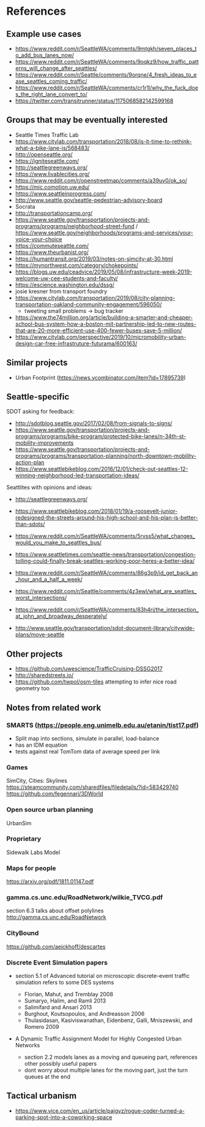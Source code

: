 # References

## Example use cases

- https://www.reddit.com/r/SeattleWA/comments/9mtgkh/seven_places_to_add_bus_lanes_now/
- https://www.reddit.com/r/SeattleWA/comments/9oqkz9/how_traffic_patterns_will_change_after_seattles/
- https://www.reddit.com/r/Seattle/comments/9orqne/4_fresh_ideas_to_ease_seattles_coming_traffic/
- https://www.reddit.com/r/SeattleWA/comments/cr1r1l/why_the_fuck_does_the_right_lane_convert_to/
- https://twitter.com/transitrunner/status/1175068582142599168

## Groups that may be eventually interested

- Seattle Times Traffic Lab
- https://www.citylab.com/transportation/2018/08/is-it-time-to-rethink-what-a-bike-lane-is/568483/
- http://openseattle.org/
- https://igniteseattle.com/
- http://seattlegreenways.org/
- https://www.livablecities.org/
- https://www.reddit.com/r/openstreetmap/comments/a39uv0/ok_so/
- https://mic.comotion.uw.edu/
- https://www.seattleinprogress.com/
- http://www.seattle.gov/seattle-pedestrian-advisory-board
- Socrata
- http://transportationcamp.org/
- https://www.seattle.gov/transportation/projects-and-programs/programs/neighborhood-street-fund
  /
  https://www.seattle.gov/neighborhoods/programs-and-services/your-voice-your-choice
- https://commuteseattle.com/
- https://www.theurbanist.org/
- https://humantransit.org/2019/03/notes-on-simcity-at-30.html
- https://mynorthwest.com/category/chokepoints/
- https://blogs.uw.edu/ceadvice/2019/05/08/infrastructure-week-2019-welcome-uw-cee-students-and-faculty/
- https://escience.washington.edu/dssg/
- josie kresner from transport foundry
- https://www.citylab.com/transportation/2019/08/city-planning-transportation-oakland-community-engagement/596050/
  - tweeting small problems -> bug tracker
- https://www.the74million.org/article/building-a-smarter-and-cheaper-school-bus-system-how-a-boston-mit-partnership-led-to-new-routes-that-are-20-more-efficient-use-400-fewer-buses-save-5-million/
- https://www.citylab.com/perspective/2019/10/micromobility-urban-design-car-free-infrastruture-futurama/600163/

## Similar projects

- Urban Footprint (https://news.ycombinator.com/item?id=17895739)

## Seattle-specific

SDOT asking for feedback:

- http://sdotblog.seattle.gov/2017/02/08/from-signals-to-signs/
- https://www.seattle.gov/transportation/projects-and-programs/programs/bike-program/protected-bike-lanes/n-34th-st-mobility-improvements
- https://www.seattle.gov/transportation/projects-and-programs/programs/transportation-planning/north-downtown-mobility-action-plan
- https://www.seattlebikeblog.com/2016/12/01/check-out-seattles-12-winning-neighborhood-led-transportation-ideas/

Seattlites with opinions and ideas:

- http://seattlegreenways.org/
- https://www.seattlebikeblog.com/2018/01/19/a-roosevelt-junior-redesigned-the-streets-around-his-high-school-and-his-plan-is-better-than-sdots/
- https://www.reddit.com/r/SeattleWA/comments/5rvss5/what_changes_would_you_make_to_seattles_bus/
- https://www.seattletimes.com/seattle-news/transportation/congestion-tolling-could-finally-break-seattles-working-poor-heres-a-better-idea/
- https://www.reddit.com/r/SeattleWA/comments/86g3p9/id_get_back_an_hour_and_a_half_a_week/
- https://www.reddit.com/r/Seattle/comments/4z3ewl/what_are_seattles_worst_intersections/
- https://www.reddit.com/r/SeattleWA/comments/83h4ri/the_intersection_at_john_and_broadway_desperately/

- http://www.seattle.gov/transportation/sdot-document-library/citywide-plans/move-seattle

## Other projects

- https://github.com/uwescience/TrafficCruising-DSSG2017
- http://sharedstreets.io/
- https://github.com/twpol/osm-tiles attempting to infer nice road geometry too

## Notes from related work

### SMARTS (https://people.eng.unimelb.edu.au/etanin/tist17.pdf)

- Split map into sections, simulate in parallel, load-balance
- has an IDM equation
- tests against real TomTom data of average speed per link

### Games

SimCity, Cities: Skylines
https://steamcommunity.com/sharedfiles/filedetails/?id=583429740
https://github.com/fegennari/3DWorld

### Open source urban planning

UrbanSim

### Proprietary

Sidewalk Labs Model

### Maps for people

https://arxiv.org/pdf/1811.01147.pdf

### gamma.cs.unc.edu/RoadNetwork/wilkie_TVCG.pdf

section 6.3 talks about offset polylines http://gamma.cs.unc.edu/RoadNetwork

### CityBound

https://github.com/aeickhoff/descartes

### Discrete Event Simulation papers

- section 5.1 of Advanced tutorial on microscopic discrete-event traffic
  simulation refers to some DES systems

  - Florian, Mahut, and Tremblay 2008
  - Sumaryo, Halim, and Ramli 2013
  - Salimifard and Ansari 2013
  - Burghout, Koutsopoulos, and Andreasson 2006
  - Thulasidasan, Kasiviswanathan, Eidenbenz, Galli, Mniszewski, and Romero 2009

- A Dynamic Traffic Assignment Model for Highly Congested Urban Networks
  - section 2.2 models lanes as a moving and queueing part, references other
    possibly useful papers
  - dont worry about multiple lanes for the moving part, just the turn queues at
    the end

## Tactical urbanism

- https://www.vice.com/en_us/article/pajgyz/rogue-coder-turned-a-parking-spot-into-a-coworking-space
